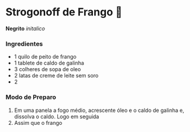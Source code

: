 # Strogonoff de Frango :chicken:

**Negrito**  _initalico_ 

### Ingredientes

- 1 quilo de peito de frango
- 1 tablete de caldo de galinha
- 3 colheres de sopa de oleo
- 2 latas de creme de leite sem soro
- 2



### Modo de Preparo

1. Em uma panela a fogo médio, acrescente óleo e o caldo de galinha e, dissolva o caldo. Logo em seguida
2. Assim que o frango

